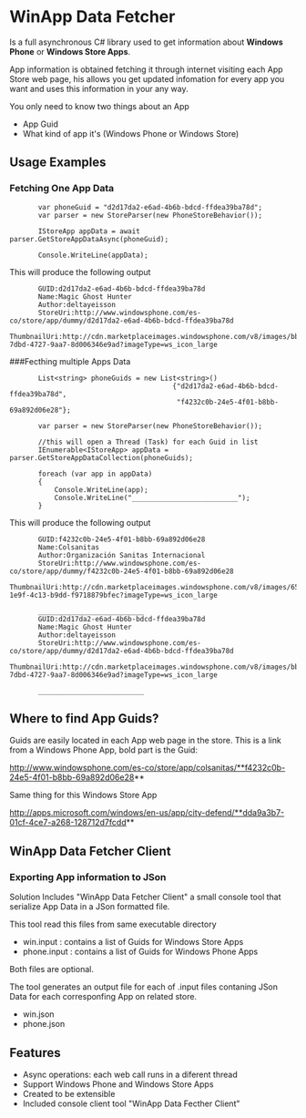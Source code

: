 WinApp Data Fetcher
===================

Is a full asynchronous C# library used to get information about **Windows Phone** or **Windows Store Apps**. 

App information is obtained fetching it through internet visiting each App Store web page, 
his allows you get updated infomation for every app you want and uses this information in your any way.

You only need to know two things about an App

* App Guid 
* What kind of app it's (Windows Phone or Windows Store) 

Usage Examples
--------------

### Fetching One App Data

           var phoneGuid = "d2d17da2-e6ad-4b6b-bdcd-ffdea39ba78d";
           var parser = new StoreParser(new PhoneStoreBehavior());
                      
           IStoreApp appData = await parser.GetStoreAppDataAsync(phoneGuid);
           
           Console.WriteLine(appData);

This will produce the following output

           GUID:d2d17da2-e6ad-4b6b-bdcd-ffdea39ba78d
           Name:Magic Ghost Hunter
           Author:deltayeisson
           StoreUri:http://www.windowsphone.com/es-co/store/app/dummy/d2d17da2-e6ad-4b6b-bdcd-ffdea39ba78d
           ThumbnailUri:http://cdn.marketplaceimages.windowsphone.com/v8/images/bbb6a2d3-7dbd-4727-9aa7-8d006346e9ad?imageType=ws_icon_large

###Fecthing multiple Apps Data

           List<string> phoneGuids = new List<string>() 
                                            {"d2d17da2-e6ad-4b6b-bdcd-ffdea39ba78d",
                                             "f4232c0b-24e5-4f01-b8bb-69a892d06e28"};
           
           var parser = new StoreParser(new PhoneStoreBehavior());
           
           //this will open a Thread (Task) for each Guid in list
           IEnumerable<IStoreApp> appData = parser.GetStoreAppDataCollection(phoneGuids);
           
           foreach (var app in appData)
           {
               Console.WriteLine(app);
               Console.WriteLine("__________________________");               
           }

This will produce the following output

           GUID:f4232c0b-24e5-4f01-b8bb-69a892d06e28
           Name:Colsanitas
           Author:Organización Sanitas Internacional
           StoreUri:http://www.windowsphone.com/es-co/store/app/dummy/f4232c0b-24e5-4f01-b8bb-69a892d06e28
           ThumbnailUri:http://cdn.marketplaceimages.windowsphone.com/v8/images/653f8a8a-1e9f-4c13-b9dd-f9718879bfec?imageType=ws_icon_large
           
           __________________________
           GUID:d2d17da2-e6ad-4b6b-bdcd-ffdea39ba78d
           Name:Magic Ghost Hunter
           Author:deltayeisson
           StoreUri:http://www.windowsphone.com/es-co/store/app/dummy/d2d17da2-e6ad-4b6b-bdcd-ffdea39ba78d
           ThumbnailUri:http://cdn.marketplaceimages.windowsphone.com/v8/images/bbb6a2d3-7dbd-4727-9aa7-8d006346e9ad?imageType=ws_icon_large
           
           __________________________


Where to find App Guids?
------------------------

Guids are easily located in each App web page in the store. This is a link from a Windows Phone App, bold part is the Guid:

http://www.windowsphone.com/es-co/store/app/colsanitas/**f4232c0b-24e5-4f01-b8bb-69a892d06e28**

Same thing for this Windows Store App

http://apps.microsoft.com/windows/en-us/app/city-defend/**dda9a3b7-01cf-4ce7-a268-128712d7fcdd**


WinApp Data Fetcher Client
--------------------------
### Exporting App information to JSon

Solution Includes "WinApp Data Fetcher Client" a small console tool that serialize App Data in a JSon formatted file.

This tool read this files from same executable directory

- win.input   : contains a list of Guids for Windows Store Apps
- phone.input : contains a list of Guids for Windows Phone Apps

Both files are optional.

The tool generates an output file for each of .input files contaning JSon Data for each corresponfing App on related store.

- win.json
- phone.json

Features
--------
* Async operations: each web call runs in a diferent thread
* Support Windows Phone and Windows Store Apps
* Created to be extensible
* Included console client tool "WinApp Data Fecther Client"
